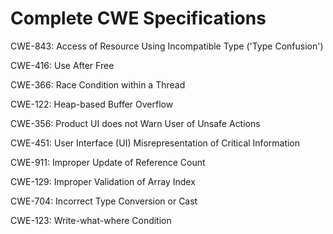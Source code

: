 

# Complete CWE Specifications

CWE-843: Access of Resource Using Incompatible Type ('Type Confusion')

CWE-416: Use After Free

CWE-366: Race Condition within a Thread

CWE-122: Heap-based Buffer Overflow

CWE-356: Product UI does not Warn User of Unsafe Actions

CWE-451: User Interface (UI) Misrepresentation of Critical Information

CWE-911: Improper Update of Reference Count

CWE-129: Improper Validation of Array Index

CWE-704: Incorrect Type Conversion or Cast

CWE-123: Write-what-where Condition